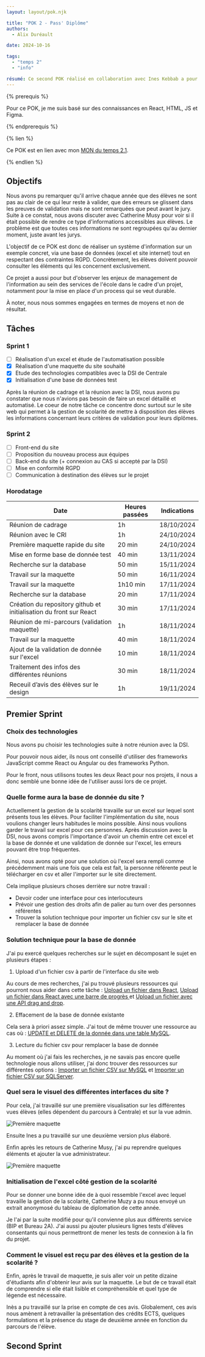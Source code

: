 ```yaml
---
layout: layout/pok.njk

title: "POK 2 - Pass' Diplôme"
authors:
  - Alix Duréault

date: 2024-10-16

tags: 
  - "temps 2"
  - "info"

résumé: Ce second POK réalisé en collaboration avec Ines Kebbab a pour objectif de réaliser un SI pour suivre et communiquer les items de diplomation, en collaboration avec la formation de l'école.
---
```


{% prerequis %}

Pour ce POK, je me suis basé sur des connaissances en React, HTML, JS et Figma.

{% endprerequis %}

{% lien %}

Ce POK est en lien avec mon [MON du temps 2.1](https://francoisbrucker.github.io/do-it/promos/2024-2025/Alix-Dureault/mon/temps-2.1/).

{% endlien %}

## Objectifs

Nous avons pu remarquer qu'il arrive chaque année que des élèves ne sont pas au clair de ce qui leur reste à valider, que des erreurs se glissent dans les preuves de validation mais ne sont remarquées que peut avant le jury. Suite à ce constat, nous avons discuter avec Catherine Musy pour voir si il était possible de rendre ce type d'informations accessibles aux élèves. Le problème est que toutes ces informations ne sont regroupées qu'au dernier moment, juste avant les jurys.

L'objectif de ce POK est donc de réaliser un système d'information sur un exemple concret, via une base de données (excel et site internet) tout en respectant des contraintes RGPD. Concrètement, les élèves doivent pouvoir consulter les éléments qui les concernent exclusivement.

Ce projet a aussi pour but d'observer les enjeux de management de l'information au sein des services de l'école dans le cadre d'un projet, notamment pour la mise en place d'un process qui se veut durable.

À noter, nous nous sommes engagées en termes de moyens et non de résultat.

## Tâches

### Sprint 1

- [ ] Réalisation d'un excel et étude de l'automatisation possible
- [x] Réalisation d'une maquette du site souhaité
- [x] Etude des technologies compatibles avec la DSI de Centrale
- [x] Initialisation d'une base de données test

Après la réunion de cadrage et la réunion avec la DSI, nous avons pu constater que nous n'avions pas besoin de faire un excel détaillé et automatisé. Le coeur de notre tâche ce concentre donc surtout sur le site web qui permet à la gestion de scolarité de mettre à disposition des élèves les informations concernant leurs critères de validation pour leurs diplômes.

### Sprint 2

- [ ] Front-end du site
- [ ] Proposition du nouveau process aux équipes
- [ ] Back-end du site (+ connexion au CAS si accepté par la DSI)
- [ ] Mise en conformité RGPD
- [ ] Communication à destination des élèves sur le projet

### Horodatage

| Date | Heures passées | Indications |
| -------- | -------- |-------- |
| Réunion de cadrage | 1h | 18/10/2024 |
| Réunion avec le CRI | 1h | 24/10/2024 |
| Première maquette rapide du site | 20 min | 24/10/2024 |
| Mise en forme base de donnée test | 40 min | 13/11/2024 |
| Recherche sur la database | 50 min | 15/11/2024 |
| Travail sur la maquette | 50 min | 16/11/2024 |
| Travail sur la maquette | 1h10 min | 17/11/2024 |
| Recherche sur la database | 20 min | 17/11/2024 |
| Création du repository github et initialisation du front sur React | 30 min | 17/11/2024 |
| Réunion de mi-parcours (validation maquette) | 1h | 18/11/2024 |
| Travail sur la maquette | 40 min | 18/11/2024 |
| Ajout de la validation de donnée sur l'excel | 10 min | 18/11/2024 |
| Traitement des infos des différentes réunions | 30 min | 18/11/2024 |
| Receuil d’avis des élèves sur le design | 1h | 19/11/2024 |

## Premier Sprint

### Choix des technologies

Nous avons pu choisir les technologies suite à notre réunion avec la DSI.

Pour pouvoir nous aider, ils nous ont conseillé d'utiliser des frameworks JavaScript comme React ou Angular ou des frameworks Python.

Pour le front, nous utilisons toutes les deux React pour nos projets, il nous a donc semblé une bonne idée de l'utiliser aussi lors de ce projet. 

### Quelle forme aura la base de donnée du site ?

Actuellement la gestion de la scolarité travaille sur un excel sur lequel sont présents tous les élèves. Pour faciliter l'implémentation du site, nous voulions changer leurs habitudes le moins possible. Ainsi nous voulions garder le travail sur excel pour ces personnes. Après discussion avec la DSI, nous avons compris l'importance d'avoir un chemin entre cet excel et la base de donnée et une validation de donnée sur l'excel, les erreurs pouvant être trop fréquentes.

Ainsi, nous avons opté pour une solution où l'excel sera rempli comme précédemment mais une fois que cela est fait, la personne référente peut le télécharger en csv et aller l'importer sur le site directement.

Cela implique plusieurs choses derrière sur notre travail :
- Devoir coder une interface pour ces interlocuteurs
- Prévoir une gestion des droits afin de palier au turn over des personnes référentes
- Trouver la solution technique pour importer un fichier csv sur le site et remplacer la base de donnée

### Solution technique pour la base de donnée

J'ai pu exercé quelques recherches sur le sujet en décomposant le sujet en plusieurs étapes : 
1. Upload d'un fichier csv à partir de l'interface du site web

Au cours de mes recherches, j'ai pu trouvé plusieurs ressources qui pourront nous aider dans cette tâche : [Upload un fichier dans React](https://www.youtube.com/watch?v=ijx0Uqlo3NA), [Upload un fichier dans React avec une barre de progrès ](https://www.youtube.com/watch?v=edR6Az7shv8) et [Upload un fichier avec une API drag and drop](https://www.youtube.com/watch?v=vEkf9JgJV00).

2. Effacement de la base de donnée existante

Cela sera à priori assez simple. J'ai tout de même trouver une ressource au cas où : [UPDATE et DELETE de la donnée dans une table MySQL](https://www.youtube.com/watch?v=OB2leB2iZ6U&pp=ygUXZGVsZXRlIGRhdGEgaW4gZGF0YWJhc2U%3D).

3. Lecture du fichier csv pour remplacer la base de donnée

Au moment où j'ai fais les recherches, je ne savais pas encore quelle technologie nous allons utiliser, j'ai donc trouver des ressources sur différentes options : [Importer un fichier CSV sur MySQL](https://www.youtube.com/watch?v=INtejSjK5w0) et [Importer un fichier CSV sur SQLServer](https://www.youtube.com/watch?v=8HWXjh6eBjc).

### Quel sera le visuel des différentes interfaces du site ?

Pour cela, j'ai travaillé sur une première visualisation sur les différentes vues élèves (elles dépendent du parcours à Centrale) et sur la vue admin.

![Première maquette](./Maquette_v0.jpg)

Ensuite Ines a pu travaillé sur une deuxième version plus élaboré.

Enfin après les retours de Catherine Musy, j'ai pu reprendre quelques éléments et ajouter la vue administrateur.

![Première maquette](./Maquette_v2.jpg)

### Initialisation de l'excel côté gestion de la scolarité

Pour se donner une bonne idée de à quoi ressemble l'excel avec lequel travaille la gestion de la scolarité, Catherine Muzy a pu nous envoyé un extrait anonymosé du tableau de diplomation de cette année. 

Je l'ai par la suite modifié pour qu'il convienne plus aux différents service (BIP et Bureau 2A). J'ai aussi pu ajouter plusieurs lignes tests d'élèves consentants qui nous permettront de mener les tests de connexion à la fin du projet.

### Comment le visuel est reçu par des élèves et la gestion de la scolarité ?

Enfin, après le travail de maquette, je suis aller voir un petite dizaine d'étudiants afin d'obtenir leur avis sur la maquette. Le but de ce travail était de comprendre si elle était lisible et compréhensible et quel type de légende est nécessaire.

Inès a pu travaillé sur la prise en compte de ces avis. Globalement, ces avis nous amènent à retravailler la présentation des crédits ECTS, quelques formulations et la présence du stage de deuxième année en fonction du parcours de l'élève.

## Second Sprint
